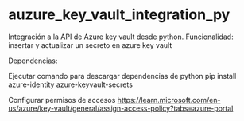 # auzure_key_vault_integration_py

Integración a la API de Azure key vault desde python.
Funcionalidad: insertar y actualizar un secreto en azure key vault

Dependencias:

  Ejecutar comando para descargar dependencias de python
    pip install azure-identity azure-keyvault-secrets

  Configurar permisos de accesos
    https://learn.microsoft.com/en-us/azure/key-vault/general/assign-access-policy?tabs=azure-portal
